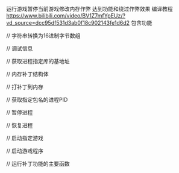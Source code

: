 运行游戏暂停当前游戏修改内存作弊 达到功能和绕过作弊效果
编译教程 https://www.bilibili.com/video/BV1Z7mfYpEUz/?vd_source=dcc95df531d3ab0f18c902143fe1d6d2
包含功能 

// 字符串转换为16进制字节数组

// 调试信息

// 获取进程指定库的基地址

// 内存补丁结构体

// 打补丁到内存

// 获取指定包名的进程PID

// 暂停进程

// 恢复进程

// 启动指定游戏

// 启动游戏程序

// 运行补丁功能的主要函数
